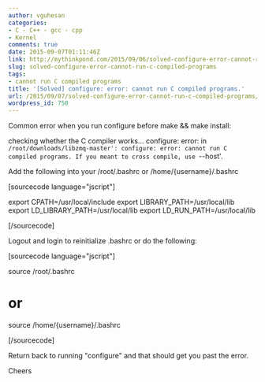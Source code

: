 ```yaml
---
author: vguhesan
categories:
- C - C++ - gcc - cpp
- Kernel
comments: true
date: 2015-09-07T01:11:46Z
link: http://mythinkpond.com/2015/09/06/solved-configure-error-cannot-run-c-compiled-programs/
slug: solved-configure-error-cannot-run-c-compiled-programs
tags:
- cannot run C compiled programs
title: '[Solved] configure: error: cannot run C compiled programs.'
url: /2015/09/07/solved-configure-error-cannot-run-c-compiled-programs/
wordpress_id: 750
---
```


Common error when you run configure before make && make install:

checking whether the C compiler works... configure: error: in `/root/downloads/libzmq-master':
configure: error: cannot run C compiled programs.
If you meant to cross compile, use `--host'.

Add the following into your /root/.bashrc or /home/{username}/.bashrc

[sourcecode language="jscript"]

export CPATH=/usr/local/include
export LIBRARY_PATH=/usr/local/lib
export LD_LIBRARY_PATH=/usr/local/lib
export LD_RUN_PATH=/usr/local/lib

[/sourcecode]

Logout and login to reinitialize .bashrc or do the following:

[sourcecode language="jscript"]

source /root/.bashrc

# or

source /home/{username}/.bashrc

[/sourcecode]

Return back to running "configure" and that should get you past the error.

Cheers
